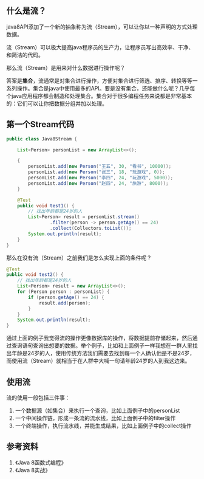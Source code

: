 ## 什么是流？

java8API添加了一个新的抽象称为流（Stream），可以让你以一种声明的方式处理数据。

流（Stream）可以极大提高java程序员的生产力，让程序员写出高效率、干净、和简洁的代码。

那么流（Stream）是用来对什么数据进行操作呢？

答案是**集合**，流通常是对集合进行操作，方便对集合进行筛选、排序、转换等等一系列操作。集合是java中使用最多的API。要是没有集合，还能做什么呢？几乎每个java应用程序都会制造和处理集合。集合对于很多编程任务来说都是非常基本的：它们可以让你把数据分组并加以处理。

## 第一个Stream代码

```java
public class Java8Stream {

    List<Person> personList = new ArrayList<>();

    {
        personList.add(new Person("王五", 30, "看书", 10000));
        personList.add(new Person("张三", 18, "玩游戏", 0));
        personList.add(new Person("李四", 24, "玩游戏", 5000));
        personList.add(new Person("赵四", 24, "旅游", 8000));
    }

    @Test
    public void test1() {
        // 找出年龄都是24岁的人
        List<Person> result = personList.stream()
                .filter(person -> person.getAge() == 24)
                .collect(Collectors.toList());
        System.out.println(result);
    }
}
```

那么在没有流（Stream）之前我们是怎么实现上面的条件呢？

```java
@Test
public void test2() {
    // 找出年龄都是24岁的人
    List<Person> result = new ArrayList<>();
    for (Person person : personList) {
        if (person.getAge() == 24) {
            result.add(person);
        }
    }
    System.out.println(result);
}
```

通过上面的例子我觉得流的操作更像数据库的操作，将数据提前存储起来，然后通过查询语句查询出想要的数据。举个例子，比如和上面例子一样我想在一群人里找出年龄是24岁的人，使用传统方法我们需要去找到每一个人确认他是不是24岁，而使用流（Stream）就相当于在人群中大喊一句请年龄24岁的人到我这边来。

## 使用流

流的使用一般包括三件事：

1. 一个数据源（如集合）来执行一个查询，比如上面例子中的personList
2. 一个中间操作链，形成一条流的流水线，比如上面例子中的filter操作
3. 一个终端操作，执行流水线，并能生成结果，比如上面例子中的collect操作

## 参考资料

1. 《Java 8函数式编程》
2. 《Java 8实战》
